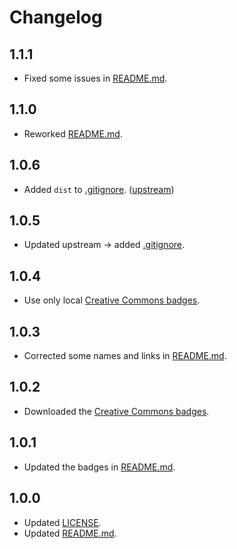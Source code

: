 # Changelog

## 1.1.1

- Fixed some issues in [README.md](./README.md).

## 1.1.0

- Reworked [README.md](./README.md).

## 1.0.6

- Added `dist` to [.gitignore](./.gitignore). ([upstream](https://github.com/EsotericTemplates/template-repository))

## 1.0.5

- Updated upstream $\rightarrow$ added [.gitignore](./.gitignore).

## 1.0.4

- Use only local [Creative Commons badges](./.assets/images/icons/cc/).

## 1.0.3

- Corrected some names and links in [README.md](./README.md).

## 1.0.2

- Downloaded the [Creative Commons badges](./.assets/images/icons/cc/).

## 1.0.1

- Updated the badges in [README.md](./README.md).

## 1.0.0

- Updated [LICENSE](./LICENSE).
- Updated [README.md](./README.md).
